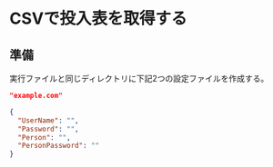﻿# CSVで投入表を取得する

## 準備

実行ファイルと同じディレクトリに下記2つの設定ファイルを作成する。

```json:.hostname.json
"example.com"
```


```json:.user.json
{
  "UserName": "",
  "Password": "",
  "Person": "",
  "PersonPassword": ""
}
```
